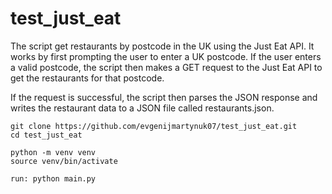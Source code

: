 # test_just_eat


The script get restaurants by postcode in the UK using the Just Eat API. 
It works by first prompting the user to enter a UK postcode. 
If the user enters a valid postcode, the script then makes a GET request to the Just Eat API to get the restaurants for that postcode.

If the request is successful, the script then parses the JSON response and writes the restaurant data to a JSON file called restaurants.json.


```shell
git clone https://github.com/evgenijmartynuk07/test_just_eat.git
cd test_just_eat

python -m venv venv
source venv/bin/activate

run: python main.py
```